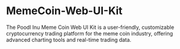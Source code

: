 # MemeCoin-Web-UI-Kit
The Poodl Inu Meme Coin Web UI Kit is a user-friendly, customizable cryptocurrency trading platform for the meme coin industry, offering advanced charting tools and real-time trading data.

